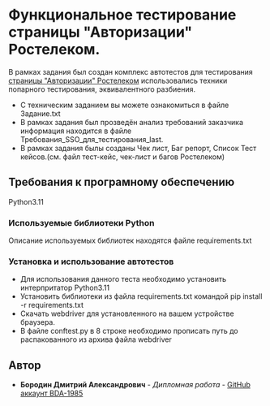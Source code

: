 # Функциональное тестирование страницы "Авторизации" Ростелеком.

В рамках задания был создан комплекс автотестов для тестирования [страницы "Авторизации" Ростелеком](https://b2c.passport.rt.ru)
использовались техники попарного тестирования, эквивалентного разбиения.

* С техническим заданием вы можете ознакомиться в файле Задание.txt
* В рамках задания был прозведён анализ требований заказчика информация находится в файле Требования_SSO_для_тестирования_last.
* В рамках задания былы созданы Чек лист, Баг репорт, Список Тест кейсов.(см. файл тест-кейс, чек-лист и багов Ростелеком)

## Требования к програмному обеспечению

Python3.11

### Используемые библиотеки Python

Описание используемых библиотек находятся  файле requirements.txt

### Установка и использование автотестов

* Для использования данного теста необходимо установить интерпритатор Python3.11
* Установить библиотеки из файла requirements.txt командой pip install -r requirements.txt
* Скачать webdriver для установленного на вашем устройстве браузера.
* В файле conftest.py в 8 строке необходимо прописать путь до распакованного из архива файла webdriver



## Автор

* **Бородин Дмитрий Александрович** - *Дипломная работа* - [GitHub аккаунт BDA-1985](https://github.com/BDA-1985)



